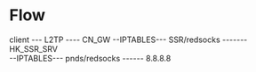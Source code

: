 # Flow


client  --- L2TP ---- CN_GW --IPTABLES--- SSR/redsocks ------- HK_SSR_SRV  
			    --IPTABLES--- pnds/redsocks ------ 8.8.8.8
